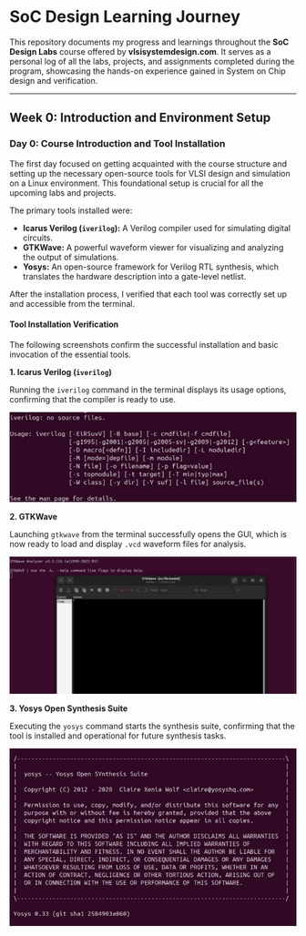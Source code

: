 # SoC Design Learning Journey

This repository documents my progress and learnings throughout the **SoC Design Labs** course offered by **vlsisystemdesign.com**. It serves as a personal log of all the labs, projects, and assignments completed during the program, showcasing the hands-on experience gained in System on Chip design and verification.

---

## Week 0: Introduction and Environment Setup

### Day 0: Course Introduction and Tool Installation

The first day focused on getting acquainted with the course structure and setting up the necessary open-source tools for VLSI design and simulation on a Linux environment. This foundational setup is crucial for all the upcoming labs and projects.

The primary tools installed were:
* **Icarus Verilog (`iverilog`):** A Verilog compiler used for simulating digital circuits.
* **GTKWave:** A powerful waveform viewer for visualizing and analyzing the output of simulations.
* **Yosys:** An open-source framework for Verilog RTL synthesis, which translates the hardware description into a gate-level netlist.

After the installation process, I verified that each tool was correctly set up and accessible from the terminal.

#### Tool Installation Verification

The following screenshots confirm the successful installation and basic invocation of the essential tools.

**1. Icarus Verilog (`iverilog`)**

Running the `iverilog` command in the terminal displays its usage options, confirming that the compiler is ready to use.

![Icarus Verilog Installation](images/iverilog.jpg)

**2. GTKWave**

Launching `gtkwave` from the terminal successfully opens the GUI, which is now ready to load and display `.vcd` waveform files for analysis.

![GTKWave Installation](images/gtkwave.jpg)

**3. Yosys Open Synthesis Suite**

Executing the `yosys` command starts the synthesis suite, confirming that the tool is installed and operational for future synthesis tasks.

![Yosys Installation](images/yosys.jpg)

